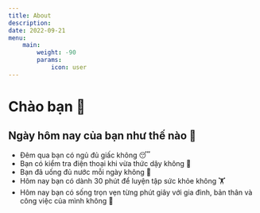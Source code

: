 ```yaml
---
title: About
description: 
date: 2022-09-21
menu:
    main: 
        weight: -90
        params:
            icon: user
---
```


# Chào bạn 👋

## Ngày hôm nay của bạn như thế nào 👻

- Đêm qua bạn có ngủ đủ giấc không 😴
- Bạn có kiểm tra điện thoại khi vừa thức dậy không 📵
- Bạn đã uống đủ nước mỗi ngày không 🥤
- Hôm nay bạn có dành 30 phút để luyện tập sức khỏe không 🏋️‍
- Hôm nay bạn có sống trọn vẹn từng phút giây với gia đình, bản thân và công việc của mình không 🎉